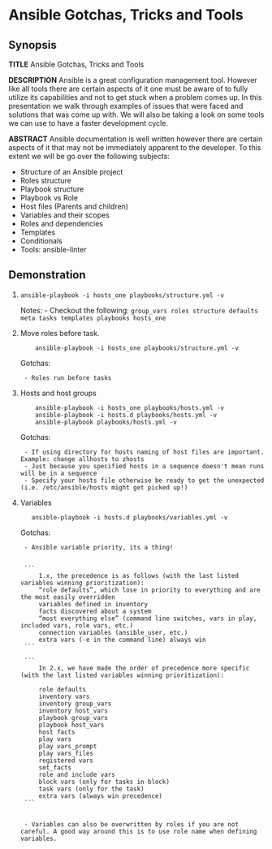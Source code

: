# Ansible Gotchas, Tricks and Tools

## Synopsis

**TITLE** Ansible Gotchas, Tricks and Tools

**DESCRIPTION** Ansible is a great configuration management tool. However like all tools there are certain aspects of it one must be aware of to fully utilize its capabilities and not to get stuck when a problem comes up. In this presentation we walk through examples of issues that were faced and solutions that was come up with. We will also be taking a look on some tools we can use to have a faster development cycle.

**ABSTRACT** Ansible documentation is well written however there are certain aspects of it that may not be immediately apparent to the developer. To this extent we will be go over the following subjects:

- Structure of an Ansible project
- Roles structure
- Playbook structure
- Playbook vs Role
- Host files (Parents and children)
- Variables and their scopes
- Roles and dependencies
- Templates
- Conditionals
- Tools: ansible-linter

## Demonstration

1. `ansible-playbook -i hosts_one playbooks/structure.yml -v`

    Notes:
        - Checkout the following:
        ```
            group_vars
            roles
                structure
                    defaults
                    meta
                    tasks
                    templates
            playbooks
            hosts_one
        ```
2. Move roles before task.
    ```
        ansible-playbook -i hosts_one playbooks/structure.yml -v
    ```
    Gotchas:

        - Roles run before tasks

3. Hosts and host groups
    ```
        ansible-playbook -i hosts_one playbooks/hosts.yml -v
        ansible-playbook -i hosts.d playbooks/hosts.yml -v
        ansible-playbook playbooks/hosts.yml -v
    ```
    Gotchas:

        - If using directory for hosts naming of host files are important. Example: change allhosts to zhosts
        - Just because you specified hosts in a sequence doesn't mean runs will be in a sequence
        - Specify your hosts file otherwise be ready to get the unexpected (i.e. /etc/ansible/hosts might get picked up!)

4. Variables
    ```
       ansible-playbook -i hosts.d playbooks/variables.yml -v
    ```
    Gotchas:

        - Ansible variable priority, its a thing!


        ```
            1.x, the precedence is as follows (with the last listed variables winning prioritization):
            “role defaults”, which lose in priority to everything and are the most easily overridden
            variables defined in inventory
            facts discovered about a system
            “most everything else” (command line switches, vars in play, included vars, role vars, etc.)
            connection variables (ansible_user, etc.)
            extra vars (-e in the command line) always win
        ```

        ```
            In 2.x, we have made the order of precedence more specific (with the last listed variables winning prioritization):

            role defaults
            inventory vars
            inventory group_vars
            inventory host_vars
            playbook group_vars
            playbook host_vars
            host facts
            play vars
            play vars_prompt
            play vars_files
            registered vars
            set_facts
            role and include vars
            block vars (only for tasks in block)
            task vars (only for the task)
            extra vars (always win precedence)
        ```


        - Variables can also be overwritten by roles if you are not careful. A good way around this is to use role name when defining variables.
